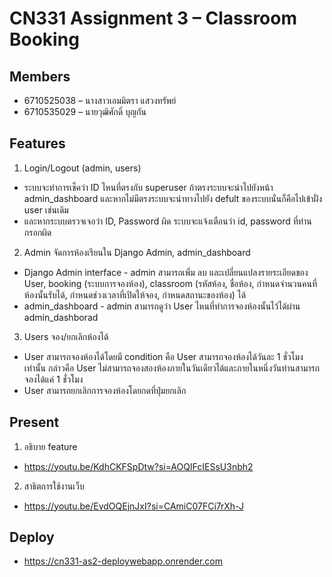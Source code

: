# CN331 Assignment 3 – Classroom Booking
## Members
- 6710525038 – นางสาวเอมมิตรา แสวงทรัพย์
- 6710535029 – นายวุฒิศักดิ์ บุญกัน

## Features
1. Login/Logout (admin, users)
-  ระบบจะทำการเช็คว่า ID ไหนที่ตรงกับ superuser ถ้าตรงระบบจะนำไปยังหน้า admin_dashboard และหากไม่มีตรงระบบจะนำทางไปยัง defult ของระบบนั่นก็คือไปเข้าฝั่ง user เช่นเดิม
-  และหากระบบตรวจเจอว่า ID, Password ผิด ระบบจะแจ้งเตือนว่า id, password ที่ท่านกรอกผิด
2. Admin จัดการห้องเรียนใน Django Admin, admin_dashboard
- Django Admin interface - admin สามารถเพิ่ม ลบ และเปลี่ยนแปลงรายระเอียดของ User, booking (ระบบการจองห้อง), classroom (รหัสห้อง, ชื่อห้อง, กำหนดจำนวนคนที่ห้องนั้นรับได้, กำหนดช่วงเวลาที่เปิดให้จอง, กำหนดสถานะของห้อง) ได้
- admin_dashboard - admin สามารถดูว่า User ไหนที่ทำการจองห้องนั้นไว้ได้ผ่าน admin_dashborad
3. Users จอง/ยกเลิกห้องได้
- User สามารถจองห้องได้โดยมี condition คือ User สามารถจองห้องได้วันละ 1 ชั่วโมงเท่านั้น กล่าวคือ User ไม่สามารถจองสองห้องภายในวันเดียวได้และภายในหนึ่งวันท่านสามารถจองได้แค่ 1 ชั่วโมง
- User สามารถยกเลิกการจองห้องโดยกดที่ปุ่มยกเลิก

## Present

1. อธิบาย feature
- https://youtu.be/KdhCKFSpDtw?si=AOQIFcIESsU3nbh2
2. สาธิตการใช้งานเว็บ
- https://youtu.be/EvdOQEjnJxI?si=CAmiC07FCi7rXh-J


## Deploy 
- https://cn331-as2-deploywebapp.onrender.com
